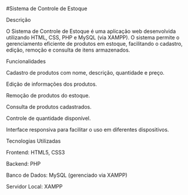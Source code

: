 #Sistema de Controle de Estoque

Descrição

O Sistema de Controle de Estoque é uma aplicação web desenvolvida utilizando HTML, CSS, PHP e MySQL (via XAMPP). O sistema permite o gerenciamento eficiente de produtos em estoque, facilitando o cadastro, edição, remoção e consulta de itens armazenados.

Funcionalidades

Cadastro de produtos com nome, descrição, quantidade e preço.

Edição de informações dos produtos.

Remoção de produtos do estoque.

Consulta de produtos cadastrados.

Controle de quantidade disponível.

Interface responsiva para facilitar o uso em diferentes dispositivos.

Tecnologias Utilizadas

Frontend: HTML5, CSS3

Backend: PHP

Banco de Dados: MySQL (gerenciado via XAMPP)

Servidor Local: XAMPP

